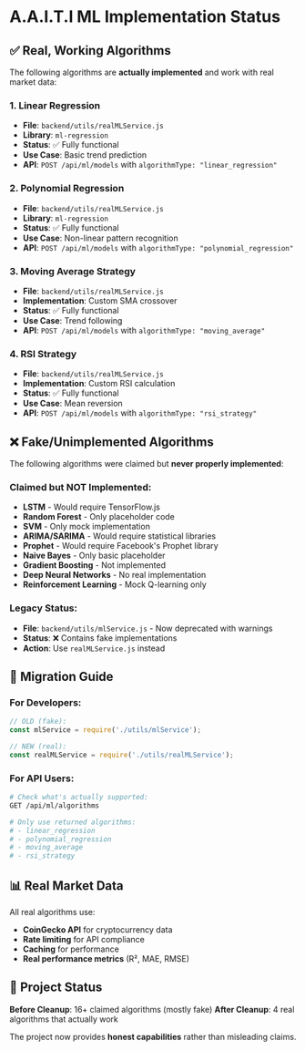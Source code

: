 # A.A.I.T.I ML Implementation Status

## ✅ **Real, Working Algorithms**

The following algorithms are **actually implemented** and work with real market data:

### 1. Linear Regression
- **File**: `backend/utils/realMLService.js`
- **Library**: `ml-regression`
- **Status**: ✅ Fully functional
- **Use Case**: Basic trend prediction
- **API**: `POST /api/ml/models` with `algorithmType: "linear_regression"`

### 2. Polynomial Regression  
- **File**: `backend/utils/realMLService.js`
- **Library**: `ml-regression`
- **Status**: ✅ Fully functional
- **Use Case**: Non-linear pattern recognition
- **API**: `POST /api/ml/models` with `algorithmType: "polynomial_regression"`

### 3. Moving Average Strategy
- **File**: `backend/utils/realMLService.js`
- **Implementation**: Custom SMA crossover
- **Status**: ✅ Fully functional
- **Use Case**: Trend following
- **API**: `POST /api/ml/models` with `algorithmType: "moving_average"`

### 4. RSI Strategy
- **File**: `backend/utils/realMLService.js`
- **Implementation**: Custom RSI calculation
- **Status**: ✅ Fully functional
- **Use Case**: Mean reversion
- **API**: `POST /api/ml/models` with `algorithmType: "rsi_strategy"`

## ❌ **Fake/Unimplemented Algorithms**

The following algorithms were claimed but **never properly implemented**:

### Claimed but NOT Implemented:
- **LSTM** - Would require TensorFlow.js
- **Random Forest** - Only placeholder code
- **SVM** - Only mock implementation 
- **ARIMA/SARIMA** - Would require statistical libraries
- **Prophet** - Would require Facebook's Prophet library
- **Naive Bayes** - Only basic placeholder
- **Gradient Boosting** - Not implemented
- **Deep Neural Networks** - No real implementation
- **Reinforcement Learning** - Mock Q-learning only

### Legacy Status:
- **File**: `backend/utils/mlService.js` - Now deprecated with warnings
- **Status**: ❌ Contains fake implementations
- **Action**: Use `realMLService.js` instead

## 🔄 **Migration Guide**

### For Developers:
```javascript
// OLD (fake):
const mlService = require('./utils/mlService');

// NEW (real):
const realMLService = require('./utils/realMLService');
```

### For API Users:
```bash
# Check what's actually supported:
GET /api/ml/algorithms

# Only use returned algorithms:
# - linear_regression
# - polynomial_regression  
# - moving_average
# - rsi_strategy
```

## 📊 **Real Market Data**

All real algorithms use:
- **CoinGecko API** for cryptocurrency data
- **Rate limiting** for API compliance
- **Caching** for performance
- **Real performance metrics** (R², MAE, RMSE)

## 🎯 **Project Status**

**Before Cleanup**: 16+ claimed algorithms (mostly fake)
**After Cleanup**: 4 real algorithms that actually work

The project now provides **honest capabilities** rather than misleading claims.